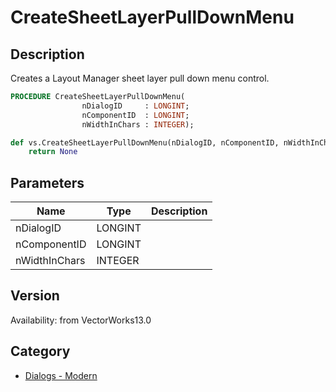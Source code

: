 # CreateSheetLayerPullDownMenu

## Description
Creates a Layout Manager sheet layer pull down menu control.

```pascal
PROCEDURE CreateSheetLayerPullDownMenu(
				nDialogID     : LONGINT;
				nComponentID  : LONGINT;
				nWidthInChars : INTEGER);
```

```python
def vs.CreateSheetLayerPullDownMenu(nDialogID, nComponentID, nWidthInChars):
    return None
```

## Parameters
|Name|Type|Description|
|---|---|---|
|nDialogID|LONGINT|   |
|nComponentID|LONGINT|   |
|nWidthInChars|INTEGER|   |

## Version
Availability: from VectorWorks13.0

## Category
* [Dialogs - Modern](../Categories/Dialogs%20-%20Modern.md)
